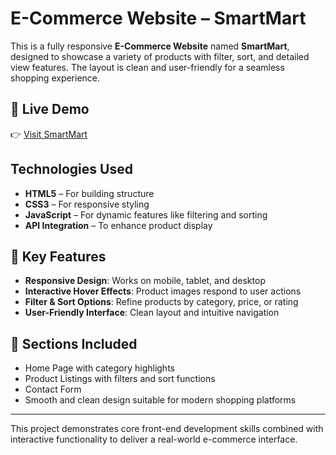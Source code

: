 # E-Commerce Website – SmartMart

This is a fully responsive **E-Commerce Website** named **SmartMart**, designed to showcase a variety of products with filter, sort, and detailed view features. The layout is clean and user-friendly for a seamless shopping experience.

## 🚀 Live Demo
👉 [Visit SmartMart](https://e-commerce-website-smartmart.netlify.app/)

## Technologies Used
- **HTML5** – For building structure
- **CSS3** – For responsive styling
- **JavaScript** – For dynamic features like filtering and sorting
- **API Integration** – To enhance product display

## 📱 Key Features
- **Responsive Design**: Works on mobile, tablet, and desktop
- **Interactive Hover Effects**: Product images respond to user actions
- **Filter & Sort Options**: Refine products by category, price, or rating
- **User-Friendly Interface**: Clean layout and intuitive navigation

## 📁 Sections Included
- Home Page with category highlights
- Product Listings with filters and sort functions
- Contact Form
- Smooth and clean design suitable for modern shopping platforms

---

This project demonstrates core front-end development skills combined with interactive functionality to deliver a real-world e-commerce interface.
